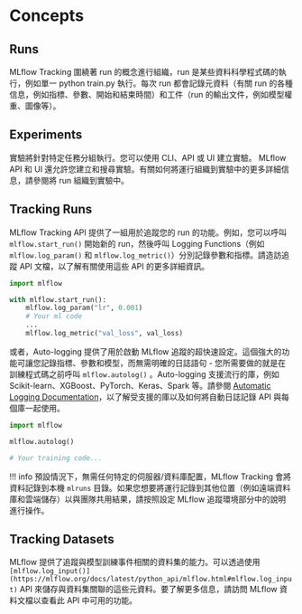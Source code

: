 # Concepts

## Runs

MLflow Tracking 圍繞著 run 的概念進行組織，run 是某些資料科學程式碼的執行，例如單一 python train.py 執行。每次 run 都會記錄元資料（有關 run 的各種信息，例如指標、參數、開始和結束時間）和工件（run 的輸出文件，例如模型權重、圖像等）。

## Experiments

實驗將針對特定任務分組執行。您可以使用 CLI、API 或 UI 建立實驗。 MLflow API 和 UI 還允許您建立和搜尋實驗。有關如何將運行組織到實驗中的更多詳細信息，請參閱將 run 組織到實驗中。

## Tracking Runs

MLflow Tracking API 提供了一組用於追蹤您的 run 的功能。例如，您可以呼叫 `mlflow.start_run()` 開始新的 run，然後呼叫 Logging Functions（例如 `mlflow.log_param()` 和 `mlflow.log_metric()`）分別記錄參數和指標。請造訪追蹤 API 文檔，以了解有關使用這些 API 的更多詳細資訊。

```python
import mlflow

with mlflow.start_run():
    mlflow.log_param("lr", 0.001)
    # Your ml code
    ...
    mlflow.log_metric("val_loss", val_loss)
```

或者，Auto-logging 提供了用於啟動 MLflow 追蹤的超快速設定。這個強大的功能可讓您記錄指標、參數和模型，而無需明確的日誌語句 - 您所需要做的就是在訓練程式碼之前呼叫 `mlflow.autolog()` 。Auto-logging 支援流行的庫，例如 Scikit-learn、XGBoost、PyTorch、Keras、Spark 等。請參閱 [Automatic Logging Documentation](https://mlflow.org/docs/latest/tracking/autolog.html#automatic-logging)，以了解受支援的庫以及如何將自動日誌記錄 API 與每個庫一起使用。

```python
import mlflow

mlflow.autolog()

# Your training code...
```

!!! info
    預設情況下，無需任何特定的伺服器/資料庫配置，MLflow Tracking 會將資料記錄到本機 `mlruns` 目錄。如果您想要將運行記錄到其他位置（例如遠端資料庫和雲端儲存）以與團隊共用結果，請按照設定 MLflow 追蹤環境部分中的說明進行操作。

## Tracking Datasets

MLflow 提供了追蹤與模型訓練事件相關的資料集的能力。可以透過使用 `[mlflow.log_input()](https://mlflow.org/docs/latest/python_api/mlflow.html#mlflow.log_input)` API 來儲存與資料集關聯的這些元資料。要了解更多信息，請訪問 MLflow 資料文檔以查看此 API 中可用的功能。